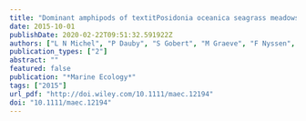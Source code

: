 ```yaml
---
title: "Dominant amphipods of textitPosidonia oceanica seagrass meadows display considerable trophic diversity"
date: 2015-10-01
publishDate: 2020-02-22T09:51:32.591922Z
authors: ["L N Michel", "P Dauby", "S Gobert", "M Graeve", "F Nyssen", "N Thelen", "Gi Lepoint"]
publication_types: ["2"]
abstract: ""
featured: false
publication: "*Marine Ecology*"
tags: ["2015"]
url_pdf: "http://doi.wiley.com/10.1111/maec.12194"
doi: "10.1111/maec.12194"
---
```


